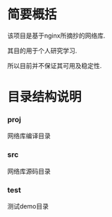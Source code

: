 # 简要概括

该项目是基于nginx所摘抄的网络库.

其目的用于个人研究学习.

所以目前并不保证其可用及稳定性.


# 目录结构说明

### proj

网络库编译目录

### src

网络库源码目录

### test

测试demo目录